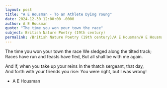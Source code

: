 ```yaml
---
layout: post
title: "A E Housman - To an Athlete Dying Young"
date: 2024-12-30 12:00:00 -0000
author: A E Housman
quote: "The time you won your town the race"
subject: British Nature Poetry (19th century)
permalink: /British Nature Poetry (19th century)/A E Housman/A E Housman - To an Athlete Dying Young
---
```


The time you won your town the race
We sledged along the tilted track;
Races have run and feasts have fled,
But all shall be with me again.

And if, when you take up your reins
In the thatch sergeant, that day,  
And forth with your friends you rise:
You were right, but I was wrong!

- A E Housman
